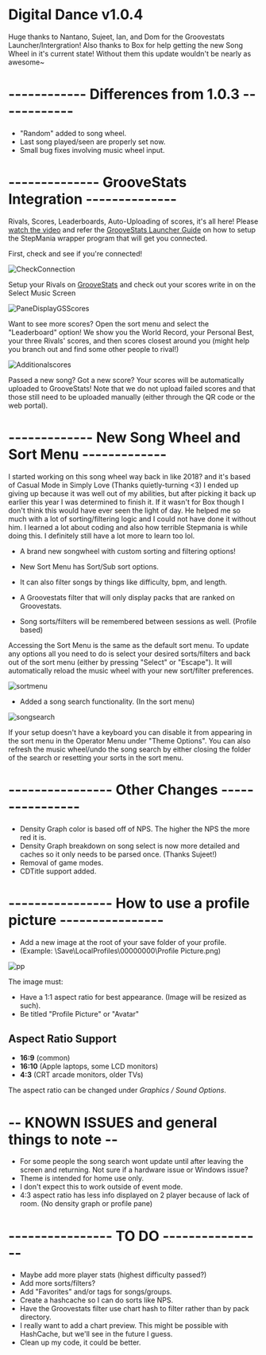 # Digital Dance v1.0.4
Huge thanks to Nantano, Sujeet, Ian, and Dom for the Groovestats Launcher/Intergration!
Also thanks to Box for help getting the new Song Wheel in it's current state!
Without them this update wouldn't be nearly as awesome~


# ------------ Differences from 1.0.3 ------------
- "Random" added to song wheel.
- Last song played/seen are properly set now.
- Small bug fixes involving music wheel input.


# -------------- GrooveStats Integration --------------
Rivals, Scores, Leaderboards, Auto-Uploading of scores, it's all here! Please [watch the video](https://www.youtube.com/watch?v=8yMzp7xMQq0) and refer the [GrooveStats Launcher Guide](https://github.com/GrooveStats/gslauncher#readme) on how to setup the StepMania wrapper program that will get you connected.

First, check and see if you're connected!

![CheckConnection](https://i.imgur.com/QQOsCG9.png)

Setup your Rivals on [GrooveStats](https://groovestats.com/index.php?page=register&action=update) and check out your scores write in on the Select Music Screen

![PaneDisplayGSScores](https://i.imgur.com/BrTCdFy.png)

Want to see more scores? Open the sort menu and select the "Leaderboard" option! We show you the World Record, your Personal Best, your three Rivals' scores, and then scores closest around you (might help you branch out and find some other people to rival!)

![Additionalscores](https://i.imgur.com/YOiiCcr.png)

Passed a new song? Got a new score? Your scores will be automatically uploaded to GrooveStats! Note that we do not upload failed scores and that those still need to be uploaded manually (either through the QR code or the web portal).

# ------------- New Song Wheel and Sort Menu -------------

I started working on this song wheel way back in like 2018? and it's based of Casual Mode in Simply Love (Thanks quietly-turning <3)
I ended up giving up because it was well out of my abilities, but after picking it back up earlier this year I was determined to finish it. If it wasn't for Box though I don't think this would have ever seen the light of day. He helped me so much with a lot of sorting/filtering logic and I could not have done it without him. I learned a lot about coding and also how terrible Stepmania is while doing this. I definitely still have a lot more to learn too lol.

- A brand new songwheel with custom sorting and filtering options!

- New Sort Menu has Sort/Sub sort options.

- It can also filter songs by things like difficulty, bpm, and length.

- A Groovestats filter that will only display packs that are ranked on Groovestats.

- Song sorts/filters will be remembered between sessions as well. (Profile based)

Accessing the Sort Menu is the same as the default sort menu. To update any options all you need to do is select your desired sorts/filters and back out of the sort menu (either by pressing "Select" or "Escape"). It will automatically reload the music wheel with your new sort/filter preferences.

![sortmenu](https://i.imgur.com/zxYdwMk.png)

- Added a song search functionality. (In the sort menu)

![songsearch](https://i.imgur.com/bZ4R32V.png)

If your setup doesn't have a keyboard you can disable it from appearing in the sort menu in the Operator Menu under "Theme Options".
You can also refresh the music wheel/undo the song search by either closing the folder of the search or resetting your sorts in the sort menu.

# ---------------- Other Changes ----------------

- Density Graph color is based off of NPS. The higher the NPS the more red it is.
- Density Graph breakdown on song select is now more detailed and caches so it only needs to be parsed once. (Thanks Sujeet!)
- Removal of game modes.
- CDTitle support added.

# ---------------- How to use a profile picture ----------------

- Add a new image at the root of your save folder of your profile.
- (Example: \Save\LocalProfiles\00000000\Profile Picture.png)

![pp](https://i.imgur.com/YDMuJjY.png)

The image must:
- Have a 1:1 aspect ratio for best appearance. (Image will be resized as such).
- Be titled "Profile Picture" or "Avatar"

## Aspect Ratio Support

  * <strong>16:9</strong> (common)
  * <strong>16:10</strong> (Apple laptops, some LCD monitors)
  * <strong>4:3</strong> (CRT arcade monitors, older TVs)
  
The aspect ratio can be changed under *Graphics / Sound Options*.

# -- KNOWN ISSUES and general things to note --
- For some people the song search wont update until after leaving the screen and returning. Not sure if a hardware issue or Windows issue?
- Theme is intended for home use only.
- I don't expect this to work outside of event mode.
- 4:3 aspect ratio has less info displayed on 2 player because of lack of room. (No density graph or profile pane)

# ---------------- TO DO ----------------
- Maybe add more player stats (highest difficulty passed?)
- Add more sorts/filters?
- Add "Favorites" and/or tags for songs/groups.
- Create a hashcache so I can do sorts like NPS.
- Have the Groovestats filter use chart hash to filter rather than by pack directory.
- I really want to add a chart preview. This might be possible with HashCache, but we'll see in the future I guess.
- Clean up my code, it could be better.
